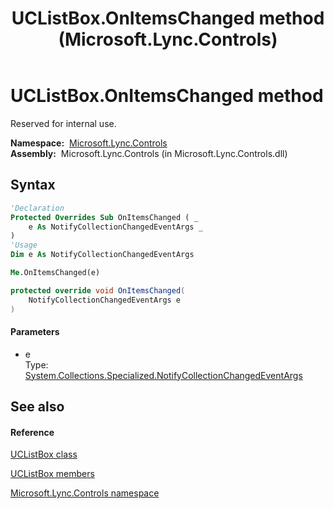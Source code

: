 ﻿---
title: UCListBox.OnItemsChanged method  (Microsoft.Lync.Controls)
TOCTitle: 'OnItemsChanged method '
ms:assetid: M:Microsoft.Lync.Controls.UCListBox.OnItemsChanged(System.Collections.Specialized.NotifyCollectionChangedEventArgs)_DI_3_UC_OCS14MrefLyncWPF
ms:mtpsurl: https://msdn.microsoft.com/en-us/library/microsoft.lync.controls.uclistbox.onitemschanged(v=office.15)
ms:contentKeyID: 48595466
ms.date: 07/28/2014
mtps_version: v=office.15
f1_keywords:
- Microsoft.Lync.Controls.UCListBox.OnItemsChanged
dev_langs:
- CSharp
- JScript
- VB
- other
---

# UCListBox.OnItemsChanged method

Reserved for internal use.

**Namespace:**  [Microsoft.Lync.Controls](microsoft-lync-controls-namespace_1.md)  
**Assembly:**  Microsoft.Lync.Controls (in Microsoft.Lync.Controls.dll)

## Syntax

``` vb
'Declaration
Protected Overrides Sub OnItemsChanged ( _
    e As NotifyCollectionChangedEventArgs _
)
'Usage
Dim e As NotifyCollectionChangedEventArgs

Me.OnItemsChanged(e)
```

``` csharp
protected override void OnItemsChanged(
    NotifyCollectionChangedEventArgs e
)
```

#### Parameters

  - e  
    Type: [System.Collections.Specialized.NotifyCollectionChangedEventArgs](http://msdn2.microsoft.com/en-us/library/ms668633)  

## See also

#### Reference

[UCListBox class](uclistbox-class-microsoft-lync-controls_1.md)

[UCListBox members](uclistbox-members-microsoft-lync-controls_1.md)

[Microsoft.Lync.Controls namespace](microsoft-lync-controls-namespace_1.md)

